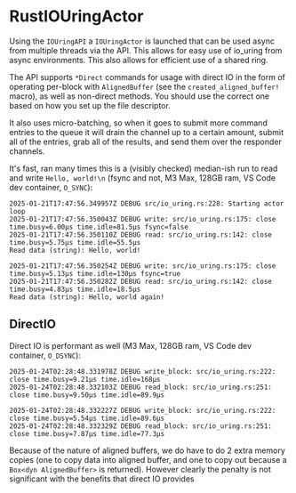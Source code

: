 # RustIOUringActor

Using the `IOUringAPI` a `IOUringActor` is launched that can be used async from multiple threads via the API. This allows for easy use of io_uring from async environments. This also allows for efficient use of a shared ring.

The API supports `*Direct` commands for usage with direct IO in the form of operating per-block with `AlignedBuffer` (see the `created_aligned_buffer!` macro), as well as non-direct methods. You should use the correct one based on how you set up the file descriptor.

It also uses micro-batching, so when it goes to submit more command entries to the queue it will drain the channel up to a certain amount, submit all of the entries, grab all of the results, and send them over the responder channels.

It's fast, ran many times this is a (visibly checked) median-ish run to read and write `Hello, world!\n` (fsync and not, M3 Max, 128GB ram, VS Code dev container, `O_SYNC`):

```
2025-01-21T17:47:56.349957Z DEBUG src/io_uring.rs:228: Starting actor loop
2025-01-21T17:47:56.350043Z DEBUG write: src/io_uring.rs:175: close time.busy=6.00µs time.idle=81.5µs fsync=false
2025-01-21T17:47:56.350110Z DEBUG read: src/io_uring.rs:142: close time.busy=5.75µs time.idle=55.5µs
Read data (string): Hello, world!

2025-01-21T17:47:56.350254Z DEBUG write: src/io_uring.rs:175: close time.busy=5.13µs time.idle=130µs fsync=true
2025-01-21T17:47:56.350282Z DEBUG read: src/io_uring.rs:142: close time.busy=4.83µs time.idle=18.5µs
Read data (string): Hello, world again!
```

## DirectIO

Direct IO is performant as well (M3 Max, 128GB ram, VS Code dev container, `O_DSYNC`):

```
2025-01-24T02:28:48.331978Z DEBUG write_block: src/io_uring.rs:222: close time.busy=9.21µs time.idle=168µs
2025-01-24T02:28:48.332103Z DEBUG read_block: src/io_uring.rs:251: close time.busy=9.50µs time.idle=89.9µs

2025-01-24T02:28:48.332227Z DEBUG write_block: src/io_uring.rs:222: close time.busy=5.54µs time.idle=89.6µs
2025-01-24T02:28:48.332329Z DEBUG read_block: src/io_uring.rs:251: close time.busy=7.87µs time.idle=77.3µs
```

Because of the nature of aligned buffers, we do have to do 2 extra memory copies (one to copy data into aligned buffer, and one to copy out because a `Box<dyn AlignedBuffer>` is returned). However clearly the penalty is not significant with the benefits that direct IO provides
